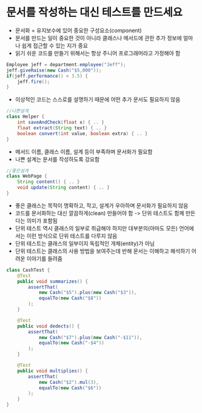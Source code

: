 # 문서를 작성하는 대신 테스트를 만드세요
- 문서화 = 유지보수에 있어 중요한 구성요소(component)
- 문서를 만드는 일이 중요한 것이 아니라 클래스나 메서드에 관한 추가 정보에 얼마나 쉽게 접근할 수 있는 지가 중요
- 읽기 쉬운 코드를 만들기 위해서는 항상 주니어 프로그래머라고 가정해야 함

```java
Employee jeff = department.employee("Jeff");
jeff.giveRaise(new Cash("$5,000"));
if(jeff.performance() < 3.5) {
    jeff.fire();
}
```

- 이상적인 코드는 스스로를 설명하기 때문에 어떤 추가 문서도 필요하지 않음

```java
//나쁜설계
class Helper {
    int saveAndCheck(float x) { .. }
    float extract(String text) { .. }
    boolean convert(int value, boolean extra) { .. }
}
```

- 메서드 이름, 클래스 이름, 설계 등이 부족하며 문서화가 필요함
- 나쁜 설계는 문서를 작성하도록 강요함

```java
//좋은설계
class WebPage {
    String content() { .. }
    void update(String content) { .. } 
}
```

- 좋은 클래스는 목적이 명확하고, 작고, 설계가 우아하며 문서화가 필요하지 않음
- 코드를 문서화하는 대신 깔끔하게(clean) 만들어야 함 -> 단위 테스트도 함께 만든다는 의미가 포함됨
- 단위 테스트 역시 클래스의 일부로 취급해야 하지만 대부분의(아마도 모든) 언어에서는 이런 방식으로 단위 테스트를 다루지 않음
- 단위 테스트는 클래스의 일부이지 독립적인 개체(entity)가 아님
- 단위 테스트는 클래스의 사용 방법을 보여주는데 반해 문서는 이해하고 해석하기 어려운 이야기를 들려줌

```java
class CashTest {
    @Test
    public void summarizes() {
        assertThat(
            new Cash("$5").plus(new Cash("$3")),
            equalTo(new Cash("$8"))
        );
    }

    @Test
    public void dedects() {
        assertThat(
            new Cash("$7").plus(new Cash("-$11")),
            equalTo(new Cash("-$4"))
        );
    }

    @Test
    public void multiplies() {
        assertThat(
            new Cash("$2").mul(3),
            equalTo(new Cash("$6"))
        );
    }
}
```